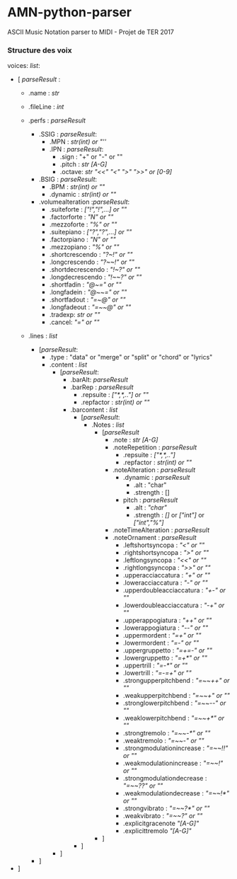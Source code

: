 # AMN-python-parser

ASCII Music Notation parser to MIDI - Projet de TER 2017
### Structure des voix

voices: *list*:

* [ *parseResult* :
	* .name : *str*
	* .fileLine : *int*
	* .perfs : *parseResult*
		* .SSIG : *parseResult*:
			* .MPN : *str(int) or "''*
			* .IPN : *parseResult*:
				* .sign : "+" or "-" or ""
				* .pitch : *str [A-G]*
				* .octave: *str "<<" "<" ">" ">>" or [0-9]*
		* .BSIG :  *parseResult*:
			* .BPM : *str(int) or ""*
			* .dynamic : *str(int) or ""*
		* .volumealteration :*parseResult*:
			* .suiteforte : *["!","!",...] or ""*
			* .factorforte : *"N" or ""*
			* .mezzoforte : *"%" or ""*
			* .suitepiano : *["?","?",...] or ""*
			* .factorpiano : *"N" or ""*
			* .mezzopiano : *"%" or ""*
			* .shortcrescendo :  *"?~!" or ""*
			* .longcrescendo :  *"?~~!" or ""*
			* .shortdecrescendo :  *"!~?" or ""*
			* .longdecrescendo :  *"!~~?" or ""*
			* .shortfadin :  *"@~=" or ""*
			* .longfadein :  *"@~~=" or ""*
			* .shortfadout :  *"=~@" or ""*
			* .longfadeout :  *"=~~@" or ""*
			* .tradexp: *str or ""*
			* .cancel: *"=" or ""* 

	* .lines : *list*
		* [*parseResult*:
			* .type : "data" or "merge" or "split" or "chord" or "lyrics"
			* .content : *list*
				* [*parseResult*:
					* .barAlt: *parseResult*
					* .barRep : *parseResult*
						* .repsuite : *["\*,\*,.."] or ""*
						* .repfactor : *str(int) or ""*
					* .barcontent : *list*
						* [*parseResult*:
							* .Notes : *list*
								* [*parseResult*
									* .note : *str [A-G]*
									* .noteRepetition : *parseResult*
										* .repsuite : *["\*,\*,.."]*
										* .repfactor : *str(int) or ""*
									* .noteAlteration : *parseResult*
										* .dynamic : *parseResult*
											* .alt : "char"  
											* .strength : [] 
										* pitch : *parseResult*
											* .alt : *"char"*  
											* .strength : *[]* or *["int"]* or *["int","%"]*
									* .noteTimeAlteration : *parseResult*
									* .noteOrnament : *parseResult*
										* .leftshortsyncopa : *"<" or ""*
										* .rightshortsyncopa : *">" or ""*
										* .leftlongsyncopa : *"<<" or ""*
										* .rightlongsyncopa : *">>" or ""*
										* .upperacciaccatura : *"+" or ""*
										* .loweracciaccatura : *"-" or ""*
										* .upperdoubleacciaccatura : *"+-" or ""*
										* .lowerdoubleacciaccatura : *"-+" or ""*
										* .upperappogiatura : *"++" or ""*
										* .lowerappogiatura : *"--" or ""*
										* .uppermordent : *"=+" or ""*
										* .lowermordent : *"=-" or ""*
										* .uppergruppetto : *"=+=-" or ""*
										* .lowergruppetto : *"=+\*" or ""*
										* .uppertrill : *"=-\*" or ""*
										* .lowertrill : *"=-=+" or ""*
										* .strongupperpitchbend : *"=~~++" or ""*
										* .weakupperpitchbend : *"=~~+" or ""*
										* .stronglowerpitchbend : *"=~~--" or ""*
										* .weaklowerpitchbend : *"=~~+\*" or ""*
										* .strongtremolo : *"=~~-\*" or ""*
										* .weaktremolo : *"=~~-" or ""*
										* .strongmodulationincrease : *"=~~!!" or ""*
										* .weakmodulationincrease : *"=~~!" or ""*
										* .strongmodulationdecrease : *"=~~??" or ""*
										* .weakmodulationdecrease : *"=~~!\*" or ""*
										* .strongvibrato : *"=~~?\*" or ""*
										* .weakvibrato : *"=~~?" or ""*
										* .explicitgracenote *"[A-G]"*
										* .explicittremolo *"[A-G]"*
								* ]
						* ]
				* ]
		* ]
* ]